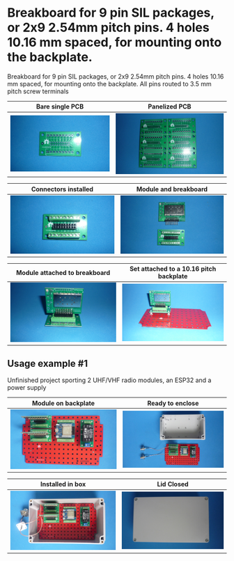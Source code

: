 
# Breakboard for 9 pin SIL packages, or 2x9 2.54mm pitch pins. 4 holes 10.16 mm spaced, for mounting onto the backplate.

Breakboard for 9 pin SIL packages, or 2x9 2.54mm pitch pins. 4 holes 10.16 mm spaced, for mounting onto the backplate. All pins routed to 3.5 mm pitch screw terminals

Bare single PCB                              |Panelized PCB                              |
---------------------------------------------|-------------------------------------------|
![](/c-breakouts/c13/assets/img/barepcb.jpg) |![](/c-breakouts/c13/assets/img/panel.jpg) |

Connectors installed                         |Module and breakboard                      |
---------------------------------------------|-------------------------------------------|
![](/c-breakouts/c13/assets/img/connectors.jpg) |![](/c-breakouts/c13/assets/img/moduleandbreak.jpg) |

Module attached to breakboard                |Set attached to a 10.16 pitch backplate    |
---------------------------------------------|-------------------------------------------|
![](/c-breakouts/c13/assets/img/moduleattached.jpg) |![](/c-breakouts/c13/assets/img/moduleinbackplate.jpg) |



## Usage example #1

Unfinished project sporting 2 UHF/VHF radio modules, an ESP32 and a power supply


Module on backplate                                 |Ready to enclose                                 |
----------------------------------------------------|-------------------------------------------------|
![](/c-breakouts/c13/assets/img/componentswired.jpg)|![](/c-breakouts/c13/assets/img/readytoenclose.jpg)|

Installed in box                             |Lid Closed                                       |
---------------------------------------------|-------------------------------------------------|
![](/c-breakouts/c13/assets/img/installedinbox.jpg)|![](/c-breakouts/c13/assets/img/lidclosed1.jpg)|

